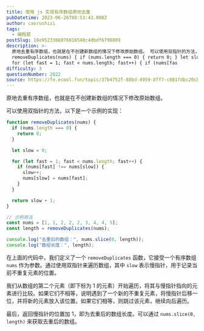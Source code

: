 ```yaml
---
title: 使用 js 实现有序数组原地去重
pubDatetime: 2023-06-26T08:53:43.000Z
author: caorushizi
tags:
  - 编程题
postSlug: 18e9523366076016548c4dbdf6798809
description: >-
  原地去重有序数组，也就是在不创建新数组的情况下修改原始数组。 可以使用双指针的方法，以下是一个示例的实现： function
  removeDuplicates(nums) { if (nums.length === 0) { return 0; } let slow = 0;
  for (let fast = 1; fast < nums.length; fast++) { if (nums[fas
difficulty: 3
questionNumber: 2022
source: https://fe.ecool.fun/topic/37b4752f-88bd-4959-8ff7-c081fdbc20cb
---
```


原地去重有序数组，也就是在不创建新数组的情况下修改原始数组。

可以使用双指针的方法，以下是一个示例的实现：

```javascript
function removeDuplicates(nums) {
  if (nums.length === 0) {
    return 0;
  }

  let slow = 0;

  for (let fast = 1; fast < nums.length; fast++) {
    if (nums[fast] !== nums[slow]) {
      slow++;
      nums[slow] = nums[fast];
    }
  }

  return slow + 1;
}

// 示例用法
const nums = [1, 1, 2, 2, 2, 3, 4, 4, 5];
const length = removeDuplicates(nums);

console.log("去重后的数组：", nums.slice(0, length));
console.log("数组长度：", length);
```

在上面的代码中，我们定义了一个 `removeDuplicates` 函数，它接受一个有序数组 `nums` 作为参数。通过使用双指针来遍历数组，其中 `slow` 表示慢指针，用于记录当前不重复元素的位置。

我们从数组的第二个元素（即下标为 1 的元素）开始遍历，将其与慢指针指向的元素进行比较。如果它们不相等，说明遇到了一个新的不重复元素，将慢指针后移一位，并将新的元素放入该位置。如果它们相等，则跳过该元素，继续向后遍历。

最后，返回慢指针的位置加 1，即为去重后的数组长度。可以通过 `nums.slice(0, length)` 来获取去重后的数组。
